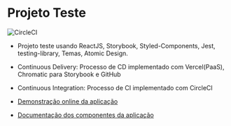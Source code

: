 # Projeto Teste

![CircleCI](https://img.shields.io/circleci/build/github/GuilhermeBeneti1990/React_Project_2021?style=plastic)

- Projeto teste usando ReactJS, Storybook, Styled-Components, Jest, testing-library, Temas, Atomic Design.

- Continuous Delivery: Processo de CD implementado com Vercel(PaaS), Chromatic para Storybook e GitHub

- Continuous Integration: Processo de CI implementado com CircleCI

- [Demonstração online da aplicação](https://react-project-2021-5njkblu1r-guilhermebeneti1990.vercel.app)
- [Documentação dos componentes da aplicação]()
